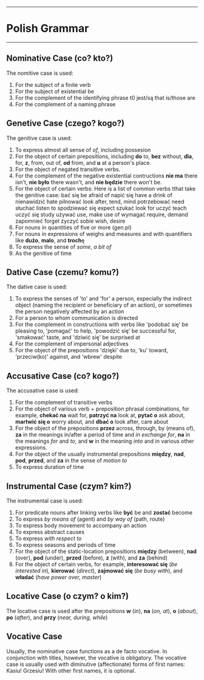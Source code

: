 --------------------------------------------------------------------------------
# Polish Grammar
--------------------------------------------------------------------------------
## Nominative Case (co? kto?)
  The nomitive case is used:
  1. For the subject of a finite verb
  2. For the subject of existential be
  3. For the complement of the identifying phrase t0 jest/są that is/those are
  4. For the complement of a naming phrase

## Genetive Case (czego? kogo?)
  The genitive case is used:
  1. To express almost all sense of *of*, including possesion
  2. For the object of certain prepositions, including **do** to, **bez** without,
     **dla**, for, **z**, from, out of, **od** from, and **u** at a person's place.
  3. For the object of negated transitive verbs.
  4. For the complement of the negative existential contructions **nie ma** there
     isn't, **nie było** there wasn't, and **nie będzie** there won't be.
  5. For the object of certain verbs:
     Here is a list of common verbs tthat take the genitive case:
       bać się          be afraid of
       napić się        have a drink of
       nienawidzić      hate
       pilnować         look after, tend, mind
       potrzebować      need
       słuchać          listen to
       spodziewać się   expect
       szukać           look for
       uczyć            teach
       uczyć się        study
       używać           use, make use of
       wymagać          require, demand
       zapomnieć        forget
       życzyć sobie     wish, desire
  6. For nouns in quantities of five or more (gen.pl)
  7. For nouns in expressions of weighs and measures and with quantifiers like
     **dużo**, **malo**, and **troch**ę
  8. To express the sense of *some*, *a bit of*
  9. As the genitive of time

## Dative Case (czemu? komu?)
  The dative case is used:
  1. To express the senses of 'to' and 'for' a person, especially the indirect
     object (naming the recipient or beneficiary of an action), or sometimes
     the person negatively affected by an action
  2. For a person to whom communication is directed
  3. For the complement in constructions with verbs like 'podobać się' be
     pleasing to, 'pomagać' to help, 'powodzić się' be successful for, 'smakować'
     taste, and 'dziwić się' be surprised at
  4. For the complement of impersonal adjectives
  5. For the object of the prepositions 'dzięki' due to, 'ku' toward,
     'przeciw(ko)' against, and 'wbrew' despite

## Accusative Case (co? kogo?)
  The accusative case is used:
  1. For the complement of transitive verbs
  2. For the object of various verb + preposition phrasal combinations, for
     example, **chekać na** wait for, **patrzyć na** look at, **pytać o** ask about,
     **martwić się o** worry about, and **dbać o** look after, care about
  3. For the object of the prepositions **przez** across, through, by (means of),
     **za** in the meanings in/after a period of time and *in exchange for*, **na**
     in the meanings *for* and *to*, and **w** in the meaning *into* and in
     various other expressions.
  4. For the object of the usually instrumental prepositions **między**, **nad**,
     **pod**, **przed**, and **za** in the sense of *motion to*
  5. To express duration of time

## Instrumental Case (czym? kim?)
  The instrumental case is used:
  1. For predicate nouns after linking verbs like **być** be and **zostać** become
  2. To express *by means of* (agent) and *by way of* (path, route)
  3. To express body movement to accompany an action
  4. To express abstract causes
  5. To express *with respect to*
  6. To express seasons and periods of time
  7. For the object of the static-location prepositions **między** (between),
     **nad** (over), **pod** (under), **przed** (before), **z** (with), and
     **za** (behind)
  8. For the object of certain verbs, for example, **interesować się**
     (*be interested in*), **kierować** (*direct*), **zajmować się** (*be*
     *busy with*), and **władać** (*have power over, master*)

## Locative Case (o czym? o kim?)
  The locative case is used after the prepositions **w** (*in*), **na**
  (*on, at*), **o** (*about*), **po** (*after*), and **przy** (*near, during, while*)

## Vocative Case
  Usually, the nominative case functions as a de facto vocative.
  In conjunction with titles, however, the vocative is obligatory.
  The vocative case is usually used with diminutive (affectionate) forms of
  first names: Kasiu! Grzesiu! With other first names, it is optional.



